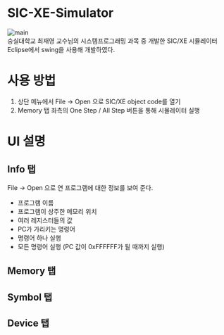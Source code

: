 # SIC-XE-Simulator
![main](https://user-images.githubusercontent.com/21188135/154781295-2b56ecd5-6876-4b88-8dc9-cb7b939da166.png)   
숭실대학교 최재영 교수님의 시스템프로그래밍 과목 중 개발한 SIC/XE 시뮬레이터   
Eclipse에서 swing을 사용해 개발하였다.   
# 사용 방법
1. 상단 메뉴에서 File -> Open 으로 SIC/XE object code를 열기
2. Memory 탭 좌측의 One Step / All Step 버튼을 통해 시뮬레이터 실행
# UI 설명
## Info 탭
File -> Open 으로 연 프로그램에 대한 정보를 보여 준다.
* 프로그램 이름
* 프로그램이 상주한 메모리 위치
* 여러 레지스터들의 값
* PC가 가리키는 명령어
* 명령어 하나 실행
* 모든 명령어 실행 (PC 값이 0xFFFFFF가 될 때까지 실행)
## Memory 탭
## Symbol 탭
## Device 탭


